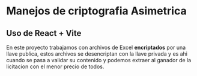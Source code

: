 # Manejos de criptografia Asimetrica
## Uso de React + Vite

En este proyecto trabajamos con archivos de Excel **encriptados** por una llave publica, estos archivos se desencriptan con la llave privada y es ahi cuando se pasa a validar su contenido y podemos extraer al ganador de la licitacion con el menor precio de todos.
